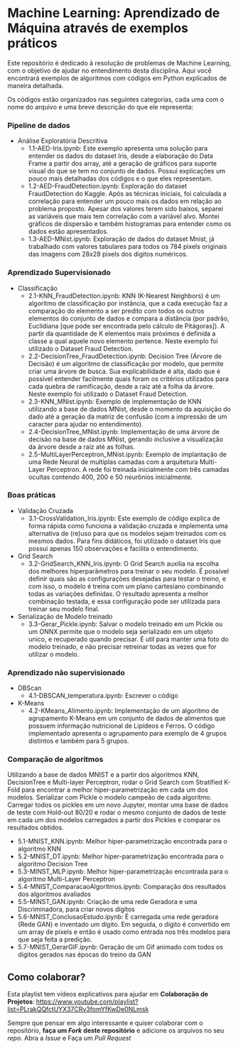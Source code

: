 # Machine Learning: Aprendizado de Máquina através de exemplos práticos

Este repositório é dedicado à resolução de problemas de Machine Learning, com o objetivo de ajudar no entendimento desta disciplina. Aqui você encontrará exemplos de algoritmos com códigos em Python explicados de maneira detalhada.

Os códigos estão organizados nas seguintes categorias, cada uma com o nome do arquivo e uma breve descrição do que ele representa:

### Pipeline de dados
  * Análise Exploratória Descritiva
    - 1.1-AED-Iris.ipynb: Este exemplo apresenta uma solução para entender os dados do dataset Iris, desde a elaboração do Data Frame a partir dos array, até a geração de gráficos para suporte visual do que se tem no conjunto de dados. Possui explicações um pouco mais detalhadas dos códigos e o que eles representam.
    - 1.2-AED-FraudDetection.ipynb: Exploração do dataset FraudDetection do Kaggle. Após as técnicas iniciais, foi calculada a correlação para entender um pouco mais os dados em relação ao problema proposto. Apesar dos valores terem sido baixos, separei as variáveis que mais tem correlação com a variável alvo. Montei gráficos de dispersão e também histogramas para entender como os dados estão apresentados.
    - 1.3-AED-MNist.ipynb: Exploração de dados do dataset Mnist, já trabalhado com valores tabulares para todos os 784 pixels originais das imagens com 28x28 pixels dos digitos numéricos.

### Aprendizado Supervisionado
  * Classificação
    - 2.1-KNN_FraudDetection.ipynb: KNN (K-Nearest Neighbors) é um algoritmo de classificação por instância, que a cada execução faz a comparação do elemento a ser predito com todos os outros elementos do conjunto de dados e compara a distância (por padrão, Euclidiana [que pode ser encontrada pelo cálculo de Pitágoras]). A partir da quantidade de K elementos mais próximos é definida a classe a qual aquele novo elemento pertence. Neste exemplo foi utilizado o Dataset Fraud Detection.
    - 2.2-DecisionTree_FraudDetection.ipynb: Decision Tree (Árvore de Decisão) é um algoritmo de classificação por modelo, que permite criar uma árvore de busca. Sua explicabilidade é alta, dado que é possível entender facilmente quais foram os critérios utilizados para cada quebra de ramificação, desde a raíz até a folha da árvore. Neste exemplo foi utilizado o Dataset Fraud Detection.
    - 2.3-KNN_MNist.ipynb: Exemplo de implementação de KNN utilizando a base de dados MNist, desde o momento da aquisição do dado até a geração da matriz de confusão (com a impressão de um caracter para ajudar no entendimento).
    - 2.4-DecisionTree_MNist.ipynb: Implementação de uma árvore de decisão na base de dados MNist, gerando inclusive a visualização da árvore desde a raiz até as folhas.
    - 2.5-MultiLayerPerceptron_MNist.ipynb: Exemplo de implantação de uma Rede Neural de multiplas camadas com a arquitetura Multi-Layer Perceptron. A rede foi treinada inicialmente com três camadas ocultas contendo 400, 200 e 50 neurônios inicialmente.
    
### Boas práticas
  * Validação Cruzada
    - 3.1-CrossValidation_Iris.ipynb: Este exemplo de código explica de forma rápida como funciona a validação cruzada e implementa uma alternativa de (re)uso para que os modelos sejam treinados com os mesmos dados. Para fins didáticos, foi utilizado o dataset Iris que possui apenas 150 observações e facilita o entendimento.
  * Grid Search
    - 3.2-GridSearch_KNN_Iris.ipynb: O Grid Search auxilia na escolha dos melhores hiperparâmetros para treinar o seu modelo. É possível definir quais são as configurações desejadas para testar o treino, e com isso, o modelo é treina com um plano cartesiano combinando todas as variações definidas. O resultado apresenta a melhor combinação testada, e essa configuração pode ser utilizada para treinar seu modelo final.
  * Serialização de Modelo treinado
    - 3.3-Gerar_Pickle.ipynb: Salvar o modelo treinado em um Pickle ou um ONNX permite que o modelo seja serializado em um objeto unico, e recuperado quando precisar. É util para manter uma foto do modelo treinado, e não precisar retreinar todas as vezes que for utilizar o modelo.

### Aprendizado não supervisionado
  * DBScan
    - 4.1-DBSCAN_temperatura.ipynb: Escrever o código
  * K-Means
    - 4.2-KMeans_Alimento.ipynb: Implementação de um algoritmo de agrupamento K-Means em um conjunto de dados de alimentos que possuem informação nutricional de Lipídeos e Ferros. O código implementado apresenta o agrupamento para exemplo de 4 grupos distintos e também para 5 grupos.

### Comparação de algoritmos
Utilizando a base de dados MNIST e a partir dos algoritmos KNN, DecisionTree e Multi-layer Perceptron, rodar o Grid Search com Stratified K-Fold para encontrar a melhor hiper-parametrização em cada um dos modelos. Serializar com Pickle o modelo campeão de cada algoritmo. Carregar todos os pickles em um novo Jupyter, montar uma base de dados de teste com Hold-out 80/20 e rodar o mesmo conjunto de dados de teste em cada um dos modelos carregados a partir dos Pickles e comparar os resultados obtidos.
  * 5.1-MNIST_KNN.ipynb: Melhor hiper-parametrização encontrada para o algoritmo KNN
  * 5.2-MNIST_DT.ipynb: Melhor hiper-parametrização encontrada para o algoritmo Decision Tree
  * 5.3-MINST_MLP.ipynb: Melhor hiper-parametrização encontrada para o algoritmo Multi-Layer Perceptron
  * 5.4-MNIST_ComparacaoAlgoritmos.ipynb: Comparação dos resultados dos algoritmos avaliados
  * 5.5-MINST_GAN.ipynb: Criação de uma rede Geradora e uma Discriminadora, para criar novos dígitos
  * 5.6-MNIST_ConclusaoEstudo.ipynb: É carregada uma rede geradora (Rede GAN) e inventado um dígito. Em seguida, o dígito é convertido em um array de pixels e então é usado como entrada nos três modelos para que seja feita a predição.
  * 5.7-MNIST_GerarGIF.ipynb: Geração de um Gif animado com todos os dígitos gerados nas épocas do treino da GAN
  
   
## Como colaborar?
Esta playlist tem vídeos explicativos para ajudar em **Colaboração de Projetos**: https://www.youtube.com/playlist?list=PLrakQQfctUYX37CRv3fomYfKwDe0NLmsk

Sempre que pensar em algo interessante e quiser colaborar com o repositório, **faça um *Fork* deste repositório** e adicione os arquivos no seu *repo*. Abra a *Issue* e Faça um *Pull Request*
